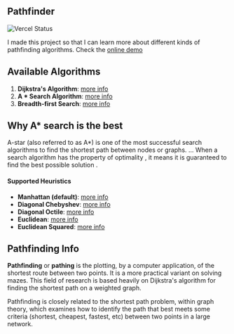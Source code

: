 ## Pathfinder

![Vercel Status](https://therealsujitk-vercel-badge.vercel.app/?app=vercel.com/jannomeister/pathfinder)

I made this project so that I can learn more about different kinds of pathfinding algorithms. Check the [online demo](https://jannomeister.github.io/pathfinder/)

## Available Algorithms

1. **Dijkstra's Algorithm**: [more info](https://en.wikipedia.org/wiki/Dijkstra%27s_algorithm)
2. **A \* Search Algorithm**: [more info](https://en.wikipedia.org/wiki/A*_search_algorithm)
3. **Breadth-first Search**: [more info](https://en.wikipedia.org/wiki/Breadth-first_search)

## Why A\* search is the best

A-star (also referred to as A\*) is one of the most successful search algorithms to find the shortest path between nodes or graphs. ... When a search algorithm has the property of optimality , it means it is guaranteed to find the best possible solution .

#### Supported Heuristics

- **Manhattan (default)**: [more info](http://theory.stanford.edu/~amitp/GameProgramming/Heuristics.html#manhattan-distance)
- **Diagonal Chebyshev**: [more info](http://theory.stanford.edu/~amitp/GameProgramming/Heuristics.html#diagonal-distance)
- **Diagonal Octile**: [more info](http://theory.stanford.edu/~amitp/GameProgramming/Heuristics.html#diagonal-distance)
- **Euclidean**: [more info](http://theory.stanford.edu/~amitp/GameProgramming/Heuristics.html#euclidean-distance)
- **Euclidean Squared**: [more info](http://theory.stanford.edu/~amitp/GameProgramming/Heuristics.html#euclidean-distance-squared)

## Pathfinding Info

**Pathfinding** or **pathing** is the plotting, by a computer application, of the shortest route between two points. It is a more practical variant on solving mazes. This field of research is based heavily on Dijkstra's algorithm for finding the shortest path on a weighted graph.

Pathfinding is closely related to the shortest path problem, within graph theory, which examines how to identify the path that best meets some criteria (shortest, cheapest, fastest, etc) between two points in a large network.
